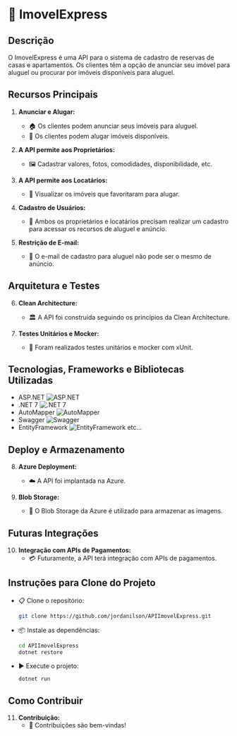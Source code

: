 # 🏡 ImovelExpress

## Descrição

O ImovelExpress é uma API para o sistema de cadastro de reservas de casas e apartamentos. Os clientes têm a opção de anunciar seu imóvel para aluguel ou procurar por imóveis disponíveis para aluguel.

## Recursos Principais

1. **Anunciar e Alugar:**
   - 🏠 Os clientes podem anunciar seus imóveis para aluguel.
   - 🔑 Os clientes podem alugar imóveis disponíveis.

2. **A API permite aos Proprietários:**
   - 🖼️ Cadastrar valores, fotos, comodidades, disponibilidade, etc.

3. **A API permite aos Locatários:**
   - 👀 Visualizar os imóveis que favoritaram para alugar.

4. **Cadastro de Usuários:**
   - 📝 Ambos os proprietários e locatários precisam realizar um cadastro para acessar os recursos de aluguel e anúncio.

5. **Restrição de E-mail:**
   - 📧 O e-mail de cadastro para aluguel não pode ser o mesmo de anúncio.

## Arquitetura e Testes

6. **Clean Architecture:**
   - 🏛️ A API foi construída seguindo os princípios da Clean Architecture.

7. **Testes Unitários e Mocker:**
   - 🧪 Foram realizados testes unitários e mocker com xUnit.

## Tecnologias, Frameworks e Bibliotecas Utilizadas

- ASP.NET ![ASP.NET](https://img.shields.io/badge/-ASP.NET-blue)
- .NET 7 ![.NET 7](https://img.shields.io/badge/-.NET%207-blue)
- AutoMapper ![AutoMapper](https://img.shields.io/badge/-AutoMapper-green)
- Swagger ![Swagger](https://img.shields.io/badge/-Swagger-orange)
- EntityFramework ![EntityFramework](https://img.shields.io/badge/-EntityFramework-purple) etc...

## Deploy e Armazenamento

8. **Azure Deployment:**
   - ☁️ A API foi implantada na Azure.

9. **Blob Storage:**
   - 📁 O Blob Storage da Azure é utilizado para armazenar as imagens.

## Futuras Integrações

10. **Integração com APIs de Pagamentos:**
    - 💳 Futuramente, a API terá integração com APIs de pagamentos.
## Instruções para Clone do Projeto

- 📋 Clone o repositório:
    ```bash
    git clone https://github.com/jordanilson/APIImovelExpress.git
    ```

- 📦 Instale as dependências:
    ```bash
    cd APIImovelExpress
    dotnet restore
    ```

- ▶️ Execute o projeto:
    ```bash
    dotnet run
    ```
## Como Contribuir

11. **Contribuição:**
    - 🤝 Contribuições são bem-vindas! 


